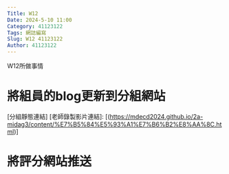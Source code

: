 ```yaml
---
Title: W12
Date: 2024-5-10 11:00
Category: 41123122
Tags: 網誌編寫
Slug: W12 41123122
Author: 41123122
---
```


W12所做事情

<!-- PELICAN_END_SUMMARY -->

# 將組員的blog更新到分組網站
[分組靜態連結]
[老師錄製影片連結]:
[(https://mdecd2024.github.io/2a-midag3/content/%E7%B5%84%E5%93%A1%E7%B6%B2%E8%AA%8C.html)]
# 將評分網站推送





